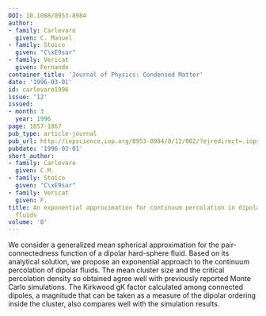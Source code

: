 ```yaml
---
DOI: 10.1088/0953-8984
author:
- family: Carlevaro
  given: C. Manuel
- family: Stoico
  given: "C\xE9sar"
- family: Vericat
  given: Fernando
container_title: 'Journal of Physics: Condensed Matter'
date: '1996-03-01'
id: carlevaro1996
issue: '12'
issued:
- month: 3
  year: 1996
page: 1857-1867
pub_type: article-journal
pub_url: http://iopscience.iop.org/0953-8984/8/12/002/?ejredirect=.iopscience
pubdate: '1996-03-01'
short_author:
- family: Carlevaro
  given: C.M.
- family: Stoico
  given: "C\xE9sar"
- family: Vericat
  given: F.
title: An exponential approximation for continuum percolation in dipolar hard-sphere
  fluids
volume: '8'
---
```

We consider a generalized mean spherical approximation for the pair-connectedness function of a dipolar hard-sphere fluid. Based on its analytical solution, we propose an exponential approach to the continuum percolation of dipolar fluids. The mean cluster size and the critical percolation density so obtained agree well with previously reported Monte Carlo simulations. The Kirkwood gK factor calculated among connected dipoles, a magnitude that can be taken as a measure of the dipolar ordering inside the cluster, also compares well with the simulation results.
